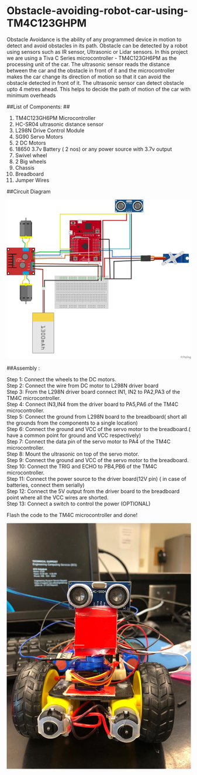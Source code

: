 # Obstacle-avoiding-robot-car-using-TM4C123GHPM

Obstacle Avoidance is the ability of any programmed device in motion to detect and avoid obstacles in its path. Obstacle can be detected by a robot using sensors such as IR sensor, Ultrasonic or Lidar sensors. In this project we are using a Tiva C Series microcontroller - TM4C123GH6PM as the processing unit of the car. The ultrasonic sensor reads the distance between the car and the obstacle in front of it and the microcontroller makes the car change its direction of motion so that it can avoid the obstacle detected in front of it. The ultrasonic sensor can detect obstacle upto 4 metres ahead. This helps to decide the path of motion of the car with minimum overheads

##List of Components: ##

1. TM4C123GH6PM Microcontroller
2. HC-SR04 ultrasonic distance sensor
3. L298N Drive Control Module
4. SG90 Servo Motors
5. 2 DC Motors
6. 18650 3.7v Battery ( 2 nos) or any power source with 3.7v output
7. Swivel wheel
8. 2 Big wheels
9. Chassis
10. Breadboard
11. Jumper Wires

##Circuit Diagram

![alt text](https://github.com/DheerajNair/Obstacle-avoiding-robot-car-using-TM4C123GH6PM/blob/main/circuit_diagram.png?raw=true)

##Assembly : 

Step 1: Connect the wheels to the DC motors.<br />
Step 2: Connect the wire from DC motor to L298N driver board<br />
Step 3: From the L298N driver board connect IN1, IN2 to PA2,PA3 of the TM4C microcontroller.<br />
Step 4: Connect IN3,IN4 from the driver board to PA5,PA6 of the TM4C microcontroller.<br />
Step 5: Connect the ground from L298N board to the breadboard( short all the grounds from the components to a single location)<br />
Step 6: Connect the ground and VCC of the servo motor to the breadboard.( have a common point for  ground and VCC respectively)<br />
Step 7: Connect the data pin of the servo motor to PA4 of the TM4C microcontroller.<br />
Step 8: Mount the ultrasonic on top of the servo motor.<br />
Step 9: Connect the ground and VCC of the servo motor to the breadboard.<br />
Step 10: Connect the TRIG and ECHO to PB4,PB6 of the TM4C microcontroller.<br />
Step 11: Connect the power source to the driver board(12V pin) ( in case of batteries, connect them serially)<br />
Step 12: Connect the 5V output from the driver board to the breadboard point where all the VCC wires are shorted.<br />
Step 13: Connect a switch to control the power (OPTIONAL)<br />

Flash the code to the TM4C microcontroller and done!

![alt text](https://github.com/DheerajNair/Obstacle-avoiding-robot-car-using-TM4C123GH6PM/blob/main/obstacle%20avoiding%20robot%20car.jpeg?raw=true)

